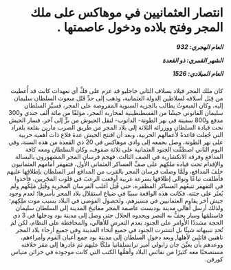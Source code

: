 <h1 dir="rtl">انتصار العثمانيين في موهاكس على ملك المجر وفتح بلاده ودخول عاصمتها
  .</h1>

<h5 dir="rtl">العام الهجري:  932

الشهر القمري: ذو القعدة

العام الميلادي: 1526</h5>

<p dir="rtl">كان ملك المجر فيلاد يسلاف الثاني جاجليو قد عزم على فكِّ أي تعهدات كانت قد أُعطيت من قِبَل أسلافه لسلاطين الدولة العثمانية، وذهب إلى حدِّ قَتْل مبعوث السلطان سليمان إليه، وكان المبعوثُ يطالب بالجزية السنوية المفروضة على المجر، فسيَّرَ السلطان سليمان القانوني جيشًا من القسطنطينية لمحاربة المجر، مؤلفًا من مائة ألف جندي و300 مدفع و800 سفينة في نهر الطونة- الدانوب- لنقل الجيوش من برٍّ إلى آخر، فسار الجيش تحت قيادة السلطان ووزرائه الثلاثة إلى بلاد المجر من طريق الصرب مارين بقلعة بلغراد التي جُعِلت قاعدةً لأعمالهم الحربية، وبعد أن افتتح الجيش عدةَ قلاع ذات أهمية حربية على نهر الطونة، وصل بجمعه إلى وادي موهاكس في 20 ذي القعدة من هذه السنة، وفي اليوم الثاني اصطفَّت الجنود العثمانية على ثلاثة صفوف، وكان السلطان ومعه كافة المدافع وفرقة الانكشارية في الصف الثالث، فهجم فرسان المجر المشهورون بالبسالة والإقدام تحت قيادة ملكِهم على صفِّ العساكر العثماني الأول، فتقهقر أمامهم العثمانيون خلفَ المدافع، ولَمَّا وصلت فرسان المجر بالقرب من المدافع أمر السلطان بإطلاقِها عليهم فأطلقت تباعًا وتوالى إطلاقها بسرعة غريبة أوقعت الرعبَ في قلوب المجَريين، فأخذوا في التقهقر تتبعُهم العساكر المظفرة، حتى قُتِل أغلب الفرسان المجرية وقُتِل مَلِكُهم ولم يُعثَر على جثته، فكانت هذه الواقعة سببًا في ضياع استقلال بلاد المجر بأسرها؛ لعدم وجود جيش آخر يقاوم العثمانيين في مسيرهم، ولحصول الفوضى في البلاد بسبب موت ملِكِهم؛ ولذلك أرسل أهالي مدينة بودبست عاصمة المجر مفاتيحَ المدينة إلى السلطان سليمان فاستلمَها وسار يحفُّ به النصر ويحدوه الجلال حتى وصل إلى مدينة بود ودخلها في 3 ذي الحجة مشددًا الأوامر على الجنود بعدم التعرض للأهالي، والمحافظة على النظام، لكن لم تُجدِ تنبيهاته شيئًا بل انتشرت الجنود في جميع أنحاء المدينة وفي جميع أرجاء بلاد المجر ناهبين قاتلين لأهلها, وبعد دخول السلطان إلى مدينة بود جمع أعيان القوم وأمراءهم، ووعدهم بأن يعيِّنَ جان زابولي أمير ترانسلفانيا ملكًا عليهم ثم غادرها إلى مقر خلافته مستصحبًا معه كثيرًا من نفائس البلاد وأهمُّها الكتب التي كانت موجودة في خزائن متياس كورفن.</p></br>
